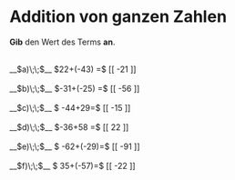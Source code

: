 <!--
version:  0.0.1

language: de

@style
main > *:not(:last-child) {
  margin-bottom: 3rem;
}

input {
    text-align: center;
}

.flex-container {
    display: flex;
    flex-wrap: wrap;
    align-items: stretch;
    gap: 20px;
}

.flex-child {
    flex: 1;
    min-width: 350px;
    margin-right: 20px;
}

@media (max-width: 400px) {
    .flex-child {
        flex: 100%;
        margin-right: 0;
    }
}
@end

formula: \carry   \textcolor{red}{\scriptsize #1}
formula: \digit   \rlap{\carry{#1}}\phantom{#2}#2
formula: \permil  \text{‰}

import: https://raw.githubusercontent.com/LiaTemplates/Tikz-Jax/main/README.md

script: https://cdn.jsdelivr.net/gh/LiaTemplates/Tikz-Jax@main/dist/index.js


tags: Addition, Negative Zahlen, sehr leicht, sehr niedrig, Angeben

comment: Addiere ganze Zahlen im Kopf.

author: Martin Lommatzsch

-->




# Addition von ganzen Zahlen

**Gib** den Wert des Terms **an**.

<section class="flex-container">

<div class="flex-child">
<br>
__$a)\;\;$__ $22+(-43) =$ [[  -21  ]]
<br>
</div> 
<div class="flex-child">
<br>
__$b)\;\;$__ $-31+(-25) =$ [[  -56  ]]
<br>
</div> 
<div class="flex-child">
<br>
__$c)\;\;$__ $ -44+29=$ [[  -15  ]]
<br>
</div> 
<div class="flex-child">
<br>
__$d)\;\;$__ $-36+58 =$ [[  22  ]]
<br>
</div> 
<div class="flex-child">
<br>
__$e)\;\;$__ $ -62+(-29)=$ [[  -91  ]]
<br>
</div> 
<div class="flex-child">
<br>
__$f)\;\;$__ $ 35+(-57)=$ [[  -22  ]]
<br>
</div> 
</section>
<br>
<br>
<br>
<br>

